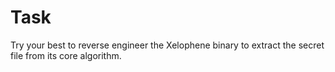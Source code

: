 # Task

Try your best to reverse engineer the Xelophene binary to extract the secret file from its core algorithm.
